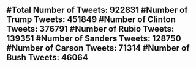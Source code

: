 #Total Number of Tweets: 922831 
#Number of Trump Tweets: 451849
#Number of Clinton Tweets: 376791
#Number of Rubio Tweets: 139351
#Number of Sanders Tweets: 128750
#Number of Carson Tweets: 71314
#Number of Bush Tweets: 46064
---
